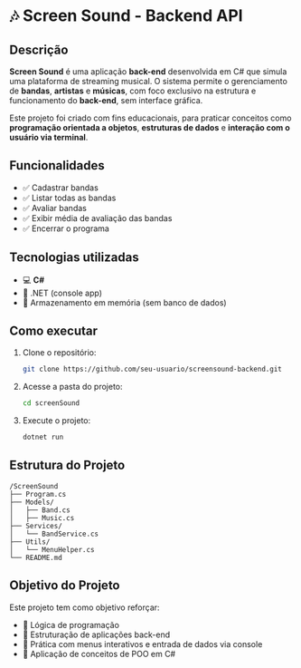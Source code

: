 # 🎶 Screen Sound - Backend API

## Descrição

**Screen Sound** é uma aplicação **back-end** desenvolvida em C# que simula uma plataforma de streaming musical. O sistema permite o gerenciamento de **bandas**, **artistas** e **músicas**, com foco exclusivo na estrutura e funcionamento do **back-end**, sem interface gráfica.

Este projeto foi criado com fins educacionais, para praticar conceitos como **programação orientada a objetos**, **estruturas de dados** e **interação com o usuário via terminal**.

## Funcionalidades

- ✅ Cadastrar bandas  
- ✅ Listar todas as bandas  
- ✅ Avaliar bandas  
- ✅ Exibir média de avaliação das bandas  
- ✅ Encerrar o programa

## Tecnologias utilizadas

- 💻 **C#**
- 🧠 .NET (console app)
- 📁 Armazenamento em memória (sem banco de dados)

## Como executar

1. Clone o repositório:
   ```bash
   git clone https://github.com/seu-usuario/screensound-backend.git
   ```

2. Acesse a pasta do projeto:
   ```bash
   cd screenSound
   ```

3. Execute o projeto:
   ```bash
   dotnet run
   ```

## Estrutura do Projeto

```
/ScreenSound
├── Program.cs
├── Models/
│   ├── Band.cs
│   ├── Music.cs
├── Services/
│   └── BandService.cs
├── Utils/
│   └── MenuHelper.cs
└── README.md
```

## Objetivo do Projeto

Este projeto tem como objetivo reforçar:

- 📌 Lógica de programação
- 📌 Estruturação de aplicações back-end
- 📌 Prática com menus interativos e entrada de dados via console
- 📌 Aplicação de conceitos de POO em C#
